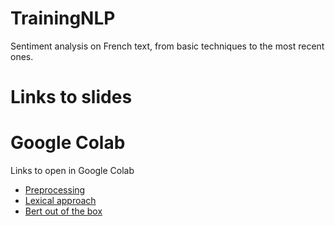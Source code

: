 # TrainingNLP
Sentiment analysis on French text, from basic techniques to the most recent ones.

# Links to slides


# Google Colab
Links to open in Google Colab
- [Preprocessing](https://colab.research.google.com/github/Vachonni/TrainingNLP/blob/main/notebooks/FormationNLP-prepro.ipynb)
- [Lexical approach](https://colab.research.google.com/github/Vachonni/TrainingNLP/blob/main/notebooks/FormationNLP-lexical.ipynb)
- [Bert out of the box]([text](https://colab.research.google.com/github/Vachonni/TrainingNLP/blob/main/notebooks/FormationNLP-Bert_OOTB.ipynb))


